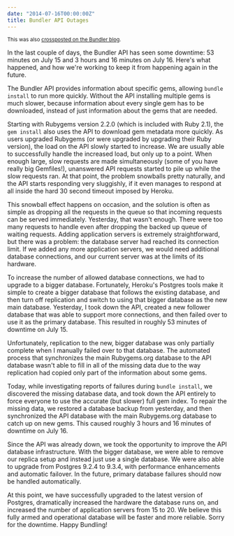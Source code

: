 ```yaml
---
date: "2014-07-16T00:00:00Z"
title: Bundler API Outages
---
```

<small>This was also <a href="http://bundler.io/blog/2014/07/16/bundler-api-outages.html">crossposted on the Bundler blog</a>.</small>

In the last couple of days, the Bundler API has seen some downtime: 53 minutes on July 15 and 3 hours  and 16 minutes on July 16. Here's what happened, and how we're working to keep it from happening again in the future.

The Bundler API provides information about specific gems, allowing `bundle install` to run more quickly. Without the API installing multiple gems is much slower, because information about every single gem has to be downloaded, instead of just information about the gems that are needed.

Starting with Rubygems version 2.2.0 (which is included with Ruby 2.1), the `gem install` also uses the API to download gem metadata more quickly. As users upgraded Rubygems (or were upgraded by upgrading their Ruby version), the load on the API slowly started to increase. We are usually able to successfully handle the increased load, but only up to a point. When enough large, slow requests are made simultaneously (some of you have really big Gemfiles!), unanswered API requests started to pile up while the slow requests ran. At that point, the problem snowballs pretty naturally, and the API starts responding very sluggishly, if it even manages to respond at all inside the hard 30 second timeout imposed by Heroku.

This snowball effect happens on occasion, and the solution is often as simple as dropping all the requests in the queue so that incoming requests can be served immediately. Yesterday, that wasn't enough. There were too many requests to handle even after dropping the backed up queue of waiting requests. Adding application servers is extremely straightforward, but there was a problem: the database server had reached its connection limit. If we added any more application servers, we would need additional database connections, and our current server was at the limits of its hardware.

To increase the number of allowed database connections, we had to upgrade to a bigger database. Fortunately, Heroku's Postgres tools make it simple to create a bigger database that follows the existing database, and then turn off replication and switch to using that bigger database as the new main database. Yesterday, I took down the API, created a new follower database that was able to support more connections, and then failed over to use it as the primary database. This resulted in roughly 53 minutes of downtime on July 15.

Unfortunately, replication to the new, bigger database was only partially complete when I manually failed over to that database. The automated process that synchronizes the main Rubygems.org database to the API database wasn't able to fill in all of the missing data due to the way replication had copied only part of the information about some gems.

Today, while investigating reports of failures during `bundle install`, we discovered the missing database data, and took down the API entirely to force everyone to use the accurate (but slower) full gem index. To repair the missing data, we restored a database backup from yesterday, and then synchronized the API database with the main Rubygems.org database to catch up on new gems. This caused roughly 3 hours and 16 minutes of downtime on July 16.

Since the API was already down, we took the opportunity to improve the API database infrastructure. With the bigger database, we were able to remove our replica setup and instead just use a single database. We were also able to upgrade from Postgres 9.2.4 to 9.3.4, with performance enhancements and automatic failover. In the future, primary database failures should now be handled automatically.

At this point, we have successfully upgraded to the latest version of Postgres, dramatically increased the hardware the database runs on, and increased the number of application servers from 15 to 20. We believe this fully armed and operational database will be faster and more reliable. Sorry for the downtime. Happy Bundling!
